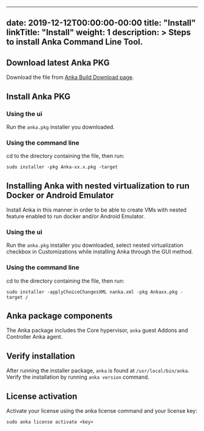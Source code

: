 


---
date: 2019-12-12T00:00:00-00:00
title: "Install"
linkTitle: "Install"
weight: 1
description: >
  Steps to install Anka Command Line Tool.
---

## Download latest Anka PKG
Download the file from [Anka Build Download page](https://veertu.com/download-anka-build/).

## Install Anka PKG
### Using the ui
Run the `anka.pkg` installer you downloaded. 
### Using the command line
cd to the directory containing the file, then run:
```shell
sudo installer -pkg Anka-xx.x.pkg -target
```

## Installing Anka with nested virtualization to run Docker or Android Emulator
Install Anka in this manner in order to be able to create VMs with nested feature enabled to run docker and/or Android Emulator.
### Using the ui
Run the `anka.pkg` installer you downloaded, select nested virtualization checkbox in Customizations while installing Anka through the GUI method.  
### Using the command line
cd to the directory containing the file, then run: 
```shell
sudo installer -applyChoiceChangesXML nanka.xml -pkg Ankaxx.pkg -target /
```

## Anka package components
The Anka package includes the Core hypervisor, `anka` guest Addons and Controller Anka agent.

## Verify installation
After running the installer package, `anka` is found at `/usr/local/bin/anka`.
Verify the installation by running `anka version` command.


## License activation
Activate your license using the anka license command and your license key:
```
sudo anka license activate <key>
```


